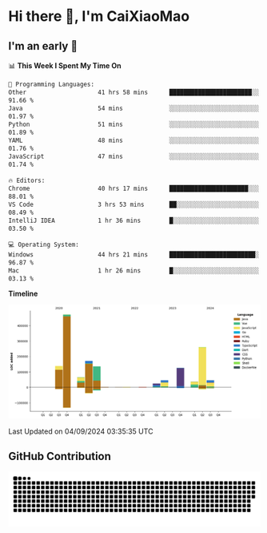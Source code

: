 # Hi there 👋, I'm CaiXiaoMao

## I'm an early 🐤
<!--START_SECTION:waka-->
📊 **This Week I Spent My Time On** 

```text
💬 Programming Languages: 
Other                    41 hrs 58 mins      ███████████████████████░░   91.66 % 
Java                     54 mins             ░░░░░░░░░░░░░░░░░░░░░░░░░   01.97 % 
Python                   51 mins             ░░░░░░░░░░░░░░░░░░░░░░░░░   01.89 % 
YAML                     48 mins             ░░░░░░░░░░░░░░░░░░░░░░░░░   01.76 % 
JavaScript               47 mins             ░░░░░░░░░░░░░░░░░░░░░░░░░   01.74 % 

🔥 Editors: 
Chrome                   40 hrs 17 mins      ██████████████████████░░░   88.01 % 
VS Code                  3 hrs 53 mins       ██░░░░░░░░░░░░░░░░░░░░░░░   08.49 % 
IntelliJ IDEA            1 hr 36 mins        █░░░░░░░░░░░░░░░░░░░░░░░░   03.50 % 

💻 Operating System: 
Windows                  44 hrs 21 mins      ████████████████████████░   96.87 % 
Mac                      1 hr 26 mins        █░░░░░░░░░░░░░░░░░░░░░░░░   03.13 % 
```

**Timeline**

![Lines of Code chart](https://raw.githubusercontent.com/caixiaomao/caixiaomao/main/assets/bar_graph.png)


 Last Updated on 04/09/2024 03:35:35 UTC
<!--END_SECTION:waka-->

## GitHub Contribution
<picture>
  <source media="(prefers-color-scheme: dark)" srcset="/dist/snake/github-contribution-grid-snake-dark.svg" />
  <source media="(prefers-color-scheme: light)" srcset="/dist/snake/github-contribution-grid-snake.svg" />
  <img alt="github contribution grid snake animation" src="/dist/snake/github-contribution-grid-snake.svg" />
</picture>
